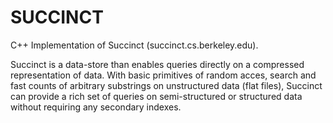 SUCCINCT
========

C++ Implementation of Succinct (succinct.cs.berkeley.edu).

Succinct is a data-store than enables queries directly on a compressed
representation of data. With basic primitives of random acces, search
and fast counts of arbitrary substrings on unstructured data (flat files),
Succinct can provide a rich set of queries on semi-structured or structured
data without requiring any secondary indexes.
